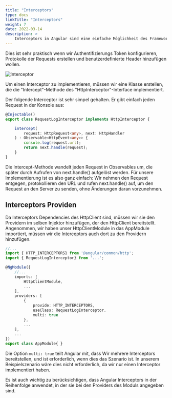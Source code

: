 ```yaml
---
title: "Interceptors"
type: docs
linkTitle: "Interceptors"
weight: 7
date: 2022-03-14
description: >
    Interceptors in Angular sind eine einfache Möglichkeit des Frameworks, die http-Requests global abzufangen und zu verändern, bevor sie an den Server gesendet werden. 
---
```


Dies ist sehr praktisch wenn wir Authentifizierungs Token konfigurieren, Protokolle der Requests erstellen und benutzerdefinierte Header hinzufügen wollen.

![Interceptor](../images/interceptor.png)

Um einen Interceptor zu implementieren, müssen wir eine Klasse erstellen, die die "Intercept"-Methode des "HttpInterceptor"-Interface implementiert.

Der folgende Interceptor ist sehr simpel gehalten. Er gibt einfach jeden Request in der Konsole aus:

```typescript
@Injectable()
export class RequestLogInterceptor implements HttpInterceptor {

    intercept(
        request: HttpRequest<any>, next: HttpHandler
    ) : Observable<HttpEvent<any>> {
        console.log(request.url);
        return next.handle(request);
    }
}
```
Die Intercept-Methode wandelt jeden Request in Observables um, die später durch Aufrufen von next.handle() aufgelöst werden.
Für unsere Implementierung ist es also ganz einfach: Wir nehmen den Request entgegen, protokollieren den URL und rufen next.handle() auf, um den Request an den Server zu senden, ohne Änderungen daran vorzunehmen.

## Interceptors Providen
Da Interceptors Dependencies des HttpClient sind, müssen wir sie den Providern im selben Injektor hinzufügen, der den HttpClient bereitstellt.
Angenommen, wir haben unser HttpClientModule in das AppModule importiert, müssen wir die Interceptors auch dort zu den Providern hinzufügen.

```typescript
//...
import { HTTP_INTERCEPTORS} from '@angular/common/http';
import { RequestLogInterceptor} from '...';

@NgModule({
    //...
    imports: [
        HttpClientModule,
        ...
    ],
    providers: [
        {
            provide: HTTP_INTERCEPTORS,
            useClass: RequestLogInterceptor,
            multi: true
        },
        ...
    ],
    ...
})
export class AppModule{ }
```

Die Option `multi: true` teilt Angular mit, dass Wir mehrere Interceptors bereitstellen, und ist erforderlich, wenn dies das Szenario ist.
In unserem Beispielszenario wäre dies nicht erforderlich, da wir nur einen Interceptor implementiert haben.

Es ist auch wichtig zu berücksichtigen, dass Angular Interceptors in der Reihenfolge anwendet, in der sie bei den Providers des Moduls angegeben sind.